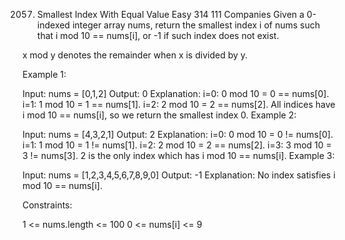 ﻿2057. Smallest Index With Equal Value
      Easy
      314
      111
      Companies
      Given a 0-indexed integer array nums, return the smallest index i of nums such that i mod 10 == nums[i], or -1 if such index does not exist.

x mod y denotes the remainder when x is divided by y.



Example 1:

Input: nums = [0,1,2]
Output: 0
Explanation:
i=0: 0 mod 10 = 0 == nums[0].
i=1: 1 mod 10 = 1 == nums[1].
i=2: 2 mod 10 = 2 == nums[2].
All indices have i mod 10 == nums[i], so we return the smallest index 0.
Example 2:

Input: nums = [4,3,2,1]
Output: 2
Explanation:
i=0: 0 mod 10 = 0 != nums[0].
i=1: 1 mod 10 = 1 != nums[1].
i=2: 2 mod 10 = 2 == nums[2].
i=3: 3 mod 10 = 3 != nums[3].
2 is the only index which has i mod 10 == nums[i].
Example 3:

Input: nums = [1,2,3,4,5,6,7,8,9,0]
Output: -1
Explanation: No index satisfies i mod 10 == nums[i].


Constraints:

1 <= nums.length <= 100
0 <= nums[i] <= 9